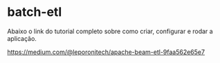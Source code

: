 # batch-etl
Abaixo o link do tutorial completo sobre como criar, configurar e rodar a aplicação.

https://medium.com/@leporonitech/apache-beam-etl-9faa562e65e7
